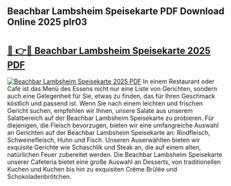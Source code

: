 ## Beachbar Lambsheim Speisekarte PDF Download Online 2025 pIr03

# <h2><a href="http://gce05le.nevu.top/?p=Beachbar+Lambsheim+Speisekarte">🔗 👉🔴 Beachbar Lambsheim Speisekarte 2025 PDF</a></h2>

[![Beachbar Lambsheim Speisekarte 2025 PDF](https://i.imgur.com/dBaPXMq.png)](http://gce05le.nevu.top/?p=Beachbar+Lambsheim+Speisekarte)
In einem Restaurant oder Café ist das Menü des Essens nicht nur eine Liste von Gerichten, sondern auch eine Gelegenheit für Sie, etwas zu finden, das für Ihren Geschmack köstlich und passend ist. Wenn Sie nach einem leichten und frischen Gericht suchen, empfehlen wir Ihnen, unsere Salate aus unserem Salatbereich auf der Beachbar Lambsheim Speisekarte zu probieren. Für diejenigen, die Fleisch bevorzugen, bieten wir eine umfangreiche Auswahl an Gerichten auf der Beachbar Lambsheim Speisekarte an: Rindfleisch, Schweinefleisch, Huhn und Fisch. Unseren Auserwählten bieten wir exquisite Gerichte wie Schaschlik und Steak an, die auf einem alten, natürlichen Feuer zubereitet werden. Die Beachbar Lambsheim Speisekarte unserer Cafeteria bietet eine große Auswahl an Desserts, von traditionellen Kuchen und Kuchen bis hin zu exquisiten Crème Brûlée und Schokoladenbrötchen.
